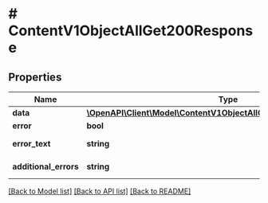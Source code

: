 # # ContentV1ObjectAllGet200Response

## Properties

Name | Type | Description | Notes
------------ | ------------- | ------------- | -------------
**data** | [**\OpenAPI\Client\Model\ContentV1ObjectAllGet200ResponseDataInner[]**](ContentV1ObjectAllGet200ResponseDataInner.md) |  | [optional]
**error** | **bool** | Флаг ошибки | [optional]
**error_text** | **string** | Описание ошибки | [optional]
**additional_errors** | **string** | Дополнительные ошибки | [optional]

[[Back to Model list]](../../README.md#models) [[Back to API list]](../../README.md#endpoints) [[Back to README]](../../README.md)
